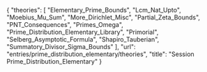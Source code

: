 {
    "theories": [
        "Elementary_Prime_Bounds",
        "Lcm_Nat_Upto",
        "Moebius_Mu_Sum",
        "More_Dirichlet_Misc",
        "Partial_Zeta_Bounds",
        "PNT_Consequences",
        "Primes_Omega",
        "Prime_Distribution_Elementary_Library",
        "Primorial",
        "Selberg_Asymptotic_Formula",
        "Shapiro_Tauberian",
        "Summatory_Divisor_Sigma_Bounds"
    ],
    "url": "entries/prime_distribution_elementary/theories",
    "title": "Session Prime_Distribution_Elementary"
}